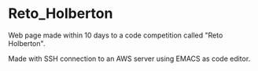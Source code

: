 # Reto_Holberton
Web page made within 10 days to a code competition called "Reto Holberton".

Made with SSH connection to an AWS server using EMACS as code editor.
